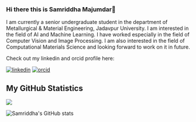 ### Hi there this is Samriddha Majumdar👋
I am currently a senior undergraduate student in the department of Metallurgical & Material Engineering, Jadavpur University. I am interested in the field of AI and Machine Learning. I have worked especially in the field of Computer Vision and Image Processing. I am also interested in the field of Computational Materials Science and looking forward to work on it in future.

Check out my linkedin and orcid profile here:

[<img src="https://img.shields.io/badge/LinkedIn-0077B5?style=for-the-badge&logo=linkedin&logoColor=white" alt='linkedin'>](https://www.linkedin.com/in/samriddha-majumdar-7ba7b321b/)
[<img src="https://img.shields.io/badge/orcid-A6CE39?style=for-the-badge&logo=orcid&logoColor=white" alt='orcid'>](https://orcid.org/0000-0002-8081-4607)

## My GitHub Statistics
![](https://komarev.com/ghpvc/?username=sammajum706&style=plastic)

![Samriddha's GitHub stats](https://github-readme-stats.vercel.app/api?username=sammajum706&show_icons=true&theme=cobalt&count_private=true)
